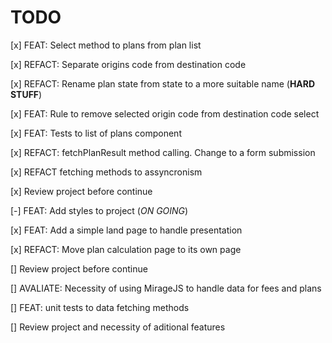 # TODO

[x] FEAT: Select method to plans from plan list

[x] REFACT: Separate origins code from destination code

[x] REFACT: Rename plan state from state to a more suitable name (**HARD STUFF**)

[x] FEAT: Rule to remove selected origin code from destination code select

[x] FEAT: Tests to list of plans component

[x] REFACT: fetchPlanResult method calling. Change to a form submission

[x] REFACT fetching methods to assyncronism

[x] Review project before continue

[-] FEAT: Add styles to project (*ON GOING*)

[x] FEAT: Add a simple land page to handle presentation

[x] REFACT: Move plan calculation page to its own page

[] Review project before continue

[] AVALIATE: Necessity of using MirageJS to handle data for fees and plans

[] FEAT: unit tests to data fetching methods

[] Review project and necessity of aditional features